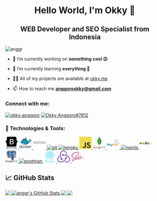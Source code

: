 <h1 align="center">Hello World, I'm Okky 👋</h1>
<h2 align="center">WEB Developer and SEO Specialist from Indonesia</h2>

<p align="left"> <img src="https://komarev.com/ghpvc/?username=anggr&label=Profile%20views&color=0e75b6&style=flat" alt="anggr" /> </p>

- 🔭 I’m currently working on **something cool 😉**

- 🌱 I’m currently learning **everything 🤣**

- 👨‍💻 All of my projects are available at [okky.me](okky.me)

- 📫 How to reach me **anggorookky@gmail.com**

<h3 align="left">Connect with me:</h3>
<p align="left">
<a href="https://linkedin.com/in/okky-anggoro" target="blank"><img align="center" src="https://raw.githubusercontent.com/rahuldkjain/github-profile-readme-generator/master/src/images/icons/Social/linked-in-alt.svg" alt="okky-anggoro" height="30" width="40" /></a>
<a href="https://discord.gg/Okky Anggoro#7812" target="blank"><img align="center" src="https://raw.githubusercontent.com/rahuldkjain/github-profile-readme-generator/master/src/images/icons/Social/discord.svg" alt="Okky Anggoro#7812" height="30" width="40" /></a>
</p>

<h3 align="left">🔧 Technologies & Tools:</h3>
<p align="left"> <a href="https://getbootstrap.com" target="_blank" rel="noreferrer"> <img src="https://raw.githubusercontent.com/devicons/devicon/master/icons/bootstrap/bootstrap-plain-wordmark.svg" alt="bootstrap" width="40" height="40"/> </a> <a href="https://www.docker.com/" target="_blank" rel="noreferrer"> <img src="https://raw.githubusercontent.com/devicons/devicon/master/icons/docker/docker-original-wordmark.svg" alt="docker" width="40" height="40"/> </a> <a href="https://expressjs.com" target="_blank" rel="noreferrer"> <img src="https://raw.githubusercontent.com/devicons/devicon/master/icons/express/express-original-wordmark.svg" alt="express" width="40" height="40"/> </a> <a href="https://git-scm.com/" target="_blank" rel="noreferrer"> <img src="https://www.vectorlogo.zone/logos/git-scm/git-scm-icon.svg" alt="git" width="40" height="40"/> </a> <a href="https://heroku.com" target="_blank" rel="noreferrer"> <img src="https://www.vectorlogo.zone/logos/heroku/heroku-icon.svg" alt="heroku" width="40" height="40"/> </a> <a href="https://developer.mozilla.org/en-US/docs/Web/JavaScript" target="_blank" rel="noreferrer"> <img src="https://raw.githubusercontent.com/devicons/devicon/master/icons/javascript/javascript-original.svg" alt="javascript" width="40" height="40"/> </a> <a href="https://www.mongodb.com/" target="_blank" rel="noreferrer"> <img src="https://raw.githubusercontent.com/devicons/devicon/master/icons/mongodb/mongodb-original-wordmark.svg" alt="mongodb" width="40" height="40"/> </a> <a href="https://www.mysql.com/" target="_blank" rel="noreferrer"> <img src="https://raw.githubusercontent.com/devicons/devicon/master/icons/mysql/mysql-original-wordmark.svg" alt="mysql" width="40" height="40"/> </a> <a href="https://nextjs.org/" target="_blank" rel="noreferrer"> <img src="https://cdn.worldvectorlogo.com/logos/nextjs-2.svg" alt="nextjs" width="40" height="40"/> </a> <a href="https://nodejs.org" target="_blank" rel="noreferrer"> <img src="https://raw.githubusercontent.com/devicons/devicon/master/icons/nodejs/nodejs-original-wordmark.svg" alt="nodejs" width="40" height="40"/> </a> <a href="https://www.postgresql.org" target="_blank" rel="noreferrer"> <img src="https://raw.githubusercontent.com/devicons/devicon/master/icons/postgresql/postgresql-original-wordmark.svg" alt="postgresql" width="40" height="40"/> </a> <a href="https://postman.com" target="_blank" rel="noreferrer"> <img src="https://www.vectorlogo.zone/logos/getpostman/getpostman-icon.svg" alt="postman" width="40" height="40"/> </a> <a href="https://reactjs.org/" target="_blank" rel="noreferrer"> <img src="https://raw.githubusercontent.com/devicons/devicon/master/icons/react/react-original-wordmark.svg" alt="react" width="40" height="40"/> </a> <a href="https://redux.js.org" target="_blank" rel="noreferrer"> <img src="https://raw.githubusercontent.com/devicons/devicon/master/icons/redux/redux-original.svg" alt="redux" width="40" height="40"/> </a> <a href="https://sass-lang.com" target="_blank" rel="noreferrer"> <img src="https://raw.githubusercontent.com/devicons/devicon/master/icons/sass/sass-original.svg" alt="sass" width="40" height="40"/> </a> </p>

## &#x1f4c8; GitHub Stats

<a href="https://github.com/anggr/anggr">
  <img align="center" src="https://github-readme-stats.vercel.app/api/top-langs/?username=anggr&hide=java,html,tex&title_color=ffffff&text_color=c9cacc&icon_color=2bbc8a&bg_color=1d1f21&langs_count=3" />
</a>
<a href="https://github.com/anggr/anggr">
  <img align="center" src="https://github-readme-stats.vercel.app/api?username=anggr&show_icons=true&line_height=27&count_private=true&title_color=ffffff&text_color=c9cacc&icon_color=2bbc8a&bg_color=1d1f21" alt="anggr's GitHub Stats" />
</a>

<a href="https://github.com/anggr/ProjectAlpha-MERN">
  <img align="center" src="https://github-readme-stats.vercel.app/api/pin/?username=anggr&repo=ProjectAlpha-MERN&title_color=ffffff&text_color=c9cacc&icon_color=2bbc8a&bg_color=1d1f21" />
</a>

<a href="https://github.com/anggr/Alpha-BE-Pg">
  <img align="center" src="https://github-readme-stats.vercel.app/api/pin/?username=anggr&repo=Alpha-BE-Pg&title_color=ffffff&text_color=c9cacc&icon_color=2bbc8a&bg_color=1d1f21" />
</a>
